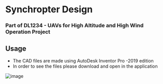 # Synchropter Design
### Part of DL1234 - UAVs for High Altitude and High Wind Operation Project
## Usage

- The CAD files are made using AutoDesk Inventor Pro -2019 edition
- In order to see the files please download and open in the application

![image](https://user-images.githubusercontent.com/75610807/194604045-a2f93254-3cf7-4988-9805-005f84de812e.png)
